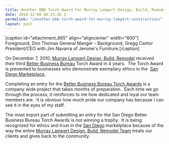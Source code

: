 ```yaml
---
title: Another BBB Torch Award For Murray Lampert Design, Build, Remodel
date: 2010-12-08 06:23:26 Z
permalink: "/another-bbb-torch-award-for-murray-lampert-construction/"
layout: post
---
```


[caption id="attachment_665" align="aligncenter" width="600"] Foreground, Don Thomas General Manger - Background, Gregg Cantor President/CEO with Jim Navarra of Jerome's Furniture.[/caption]

On December 7, 2010, <a href="http://www.murraylampert.com">Murray Lampert Design, Build, Remodel</a> received their third <a href="http://www.sd.bbb.org">Better Business Bureau</a> Torch Award in 4 years.  The Torch Award is presented to businesses who demonstrate exemplary ethics in the  <a href="http://www.sdnn.com">San Diego Marketplace</a>.

Completing an entry for the <a href="http://sandiego.bbb.org/2010-torch-awards-entry-form/">Better Business Bureau Torch Awards</a> is a company wide project that takes months of preparation.  Each time we go through the process, it reinforces to me how dedicated and loyal our team members are.  It is obvious how much pride our company has because I can see it in the eyes of my staff.

The most import part of submitting an entry for the San Diego Better Business Bureau Torch Awards is not winning a trophy.  It is being recognized for ethics and trust in the <a href="http://www.sandiego.com">San Diego</a> marketplace because of the way the entire <a href="http://www.murraylampert.com/about/">Murray Lampert Design, Build, Remodel Team</a> treats our clients and gives back to the community.
